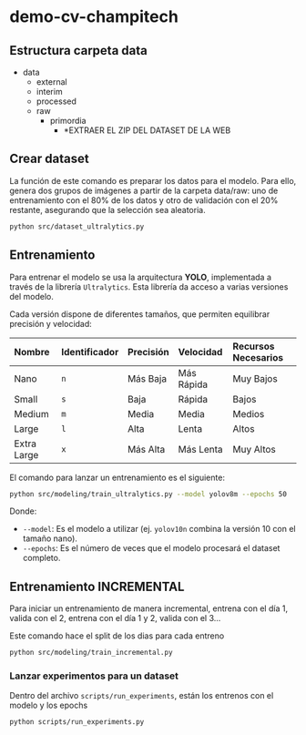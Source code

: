 
# demo-cv-champitech

## Estructura carpeta data

- data
    - external
    - interim
    - processed
    - raw
        - primordia
            - *EXTRAER EL ZIP DEL DATASET DE LA WEB

## Crear dataset

La función de este comando es preparar los datos para el modelo. Para ello, genera dos grupos de imágenes a partir de la carpeta data/raw: uno de entrenamiento con el 80% de los datos y otro de validación con el 20% restante, asegurando que la selección sea aleatoria.

```bash
python src/dataset_ultralytics.py
```

## Entrenamiento
Para entrenar el modelo se usa la arquitectura **YOLO**, implementada a través de la librería `Ultralytics`. Esta librería da acceso a varias versiones del modelo.

Cada versión dispone de diferentes tamaños, que permiten equilibrar precisión y velocidad:

| Nombre      | Identificador | Precisión | Velocidad  | Recursos Necesarios |
| :---------- | :------------ | :-------- | :--------- | :------------------ |
| Nano        | `n`           | Más Baja  | Más Rápida | Muy Bajos           |
| Small       | `s`           | Baja      | Rápida     | Bajos               |
| Medium      | `m`           | Media     | Media      | Medios              |
| Large       | `l`           | Alta      | Lenta      | Altos               |
| Extra Large | `x`           | Más Alta  | Más Lenta  | Muy Altos           |

El comando para lanzar un entrenamiento es el siguiente:

```bash
python src/modeling/train_ultralytics.py --model yolov8m --epochs 50
```

Donde:
- `--model`: Es el modelo a utilizar (ej. `yolov10n` combina la versión 10 con el tamaño nano).
- `--epochs`: Es el número de veces que el modelo procesará el dataset completo.

## Entrenamiento INCREMENTAL

Para iniciar un entrenamiento de manera incremental, entrena con el día 1, valida con el 2, entrena con el día 1 y 2, valida con el 3...

Este comando hace el split de los dias para cada entreno

```bash
python src/modeling/train_incremental.py
```

### Lanzar experimentos para un dataset

Dentro del archivo `scripts/run_experiments`, están los entrenos con el modelo y los epochs

```bash
python scripts/run_experiments.py
```